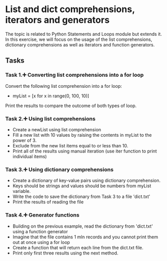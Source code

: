 # List and dict comprehensions, iterators and generators
The topic is related to Python Statements and Loops module but extends it.
In this exercise, we will focus on the usage of the list comprehensions, dictionary comprehensions as well as iterators and function generators.

## Tasks
### Task 1.:heavy_plus_sign: Converting list comprehensions into a for loop
Convert the following list comprehension into a for loop:

- myList = [x for x in range(0, 100, 10)]

Print the results to compare the outcome of both types of loop.

### Task 2.:heavy_plus_sign: Using list comprehensions
- Create a newList using list comprehension 
- Fill a new list with 10 values by raising the contents in myList to the power of 3. 
- Exclude from the new list items equal to or less than 10.
- Print all of the results using manual iteration (use iter function to print individual items)

### Task 3.:heavy_plus_sign: Using dictionary comprehensions
- Create a dictionary of key-value pairs using dictionary comprehension.
- Keys should be strings and values should be numbers from myList variable.
- Write the code to save the dictionary from Task 3 to a file 'dict.txt'
- Print the results of reading the file

### Task 4.:heavy_plus_sign: Generator functions
- Building on the previous example, read the dictionary from 'dict.txt' using a function generator
- Imagine that the file contains 1 mln records and you cannot print them out at once using a for loop
- Create a function that will return each line from the dict.txt file.
- Print only first three results using the next method.
